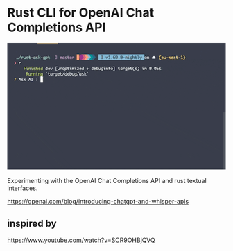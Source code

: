 # Rust CLI for OpenAI Chat Completions API

![image](./image.gif)

Experimenting with the OpenAI Chat Completions API and rust textual interfaces.

https://openai.com/blog/introducing-chatgpt-and-whisper-apis

## inspired by 
https://www.youtube.com/watch?v=SCR9OHBjQVQ